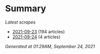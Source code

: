 # Summary
*Latest scrapes*
* [2021-09-23](https://github.com/nuuuwan/news_lk/blob/data/news_lk.2021-09-23.json) (194 articles)
* [2021-09-24](https://github.com/nuuuwan/news_lk/blob/data/news_lk.2021-09-24.json) (4 articles)

*Generated at 01:29AM, September 24, 2021*